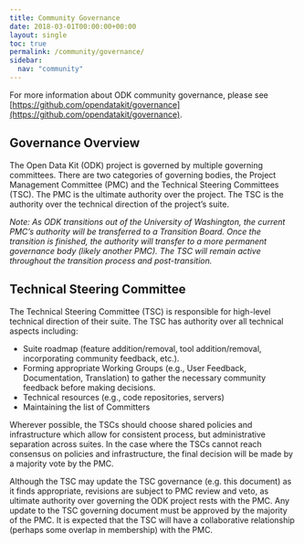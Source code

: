```yaml
---
title: Community Governance
date: 2018-03-01T00:00:00+00:00
layout: single
toc: true
permalink: /community/governance/
sidebar:
  nav: "community"
---
```


For more information about ODK community governance, please see [https://github.com/opendatakit/governance](https://github.com/opendatakit/governance).

## Governance Overview

The Open Data Kit (ODK) project is governed by multiple governing committees. There are two categories of governing bodies, the Project Management Committee (PMC) and the Technical Steering Committees (TSC). The PMC is the ultimate authority over the project. The TSC is the authority over the technical direction of the project’s suite.

_Note: As ODK transitions out of the University of Washington, the current PMC’s authority will be transferred to a Transition Board. Once the transition is finished, the authority will transfer to a more permanent governance body (likely another PMC). The TSC will remain active throughout the transition process and post-transition._

## Technical Steering Committee

The Technical Steering Committee (TSC) is responsible for high-level technical direction of their  suite. The TSC has authority over all technical aspects including:

* Suite roadmap (feature addition/removal, tool addition/removal, incorporating community feedback, etc.).
* Forming appropriate Working Groups (e.g., User Feedback, Documentation, Translation) to gather the necessary community feedback before making decisions.
* Technical resources (e.g., code repositories, servers)
* Maintaining the list of Committers

Wherever possible, the TSCs should choose shared policies and infrastructure which allow for consistent process, but administrative separation across suites. In the case where the TSCs cannot reach consensus on policies and infrastructure, the final decision will be made by a majority vote by the PMC.

Although the TSC may update the TSC governance (e.g. this document) as it finds appropriate, revisions are subject to PMC review and veto, as ultimate authority over governing the ODK project rests with the PMC. Any update to the TSC governing document must be approved by the majority of the PMC. It is expected that the TSC will have a collaborative relationship (perhaps some overlap in membership) with the PMC.
